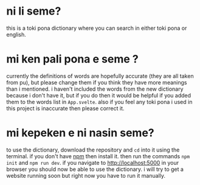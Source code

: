 # ni li seme?

this is a toki pona dictionary where you can search in either toki pona or english.

# mi ken pali pona e seme ?

currently the definitions of words are hopefully accurate (they are all taken from pu), but please change them if you think they have more meanings than i mentioned. i haven't included the words from the new dictionary because i don't have it, but if you do then it would be helpful if you added them to the words list in `App.svelte`. also if you feel any toki pona i used in this project is inaccurate then please correct it.

# mi kepeken e ni nasin seme?

to use the dictionary, download the repository and `cd` into it using the terminal. if you don't have [npm](https://nodejs.org/en/download/) then install it. then run the commands `npm init` and `npm run dev`. if you navigate to <http://localhost:5000> in your browser you should now be able to use the dictionary. i will try to get a website running soon but right now you have to run it manually.
